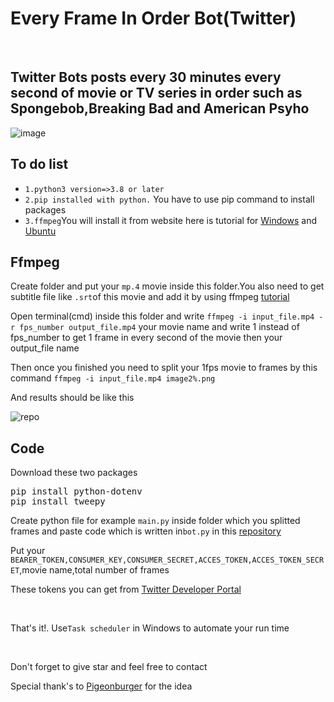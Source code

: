 # Every Frame In Order Bot(Twitter)
<br>
<h2>Twitter Bots posts every 30 minutes every second of movie or TV series in order such as Spongebob,Breaking Bad and American Psyho</h2>

![image](https://github.com/Bahromoken/Sotqin-kinosidan-lavhalar/assets/116780481/f4c249e7-7059-4c0c-86f6-466f89cb46b6)

<h2>To do list</h2>
<ul>
  <li><code>1.python3 version=>3.8 or later</code></li>
  <li><code>2.pip installed with python.</code> You have to use pip command to install packages</li>
  <li><code>3.ffmpeg</code>You will install it from website here is tutorial for <a href="https://youtu.be/qSlxv68Xpkw">Windows</a> and <a href="https://youtu.be/mfTaTmc7Wjo">Ubuntu</a></li>
 </ul>

 <h2>Ffmpeg</h2>
 <p>Create folder and put your <code>mp.4</code> movie inside this folder.You also need to get subtitle file like <code>.srt</code>of this movie and add it by using ffmpeg <a href="https://youtu.be/t8oUOHWufug">tutorial</a></p>
<p>Open terminal(cmd) inside this folder and write <code>ffmpeg -i input_file.mp4 -r fps_number output_file.mp4</code> your movie name and write 1 instead of fps_number to get 1 frame in every second of the movie then your output_file name </p>
<p>Then once you finished you need to split your 1fps movie to frames by this command <code>ffmpeg -i input_file.mp4 image2%.png</code></p>

<p>And results should be like this</p>

![repo](https://github.com/Bahromoken/Sotqin-kinosidan-lavhalar/assets/116780481/148979af-f8be-4587-9963-7841102b4f76)

<h2>Code</h2>
<p>Download these two packages </p>
<pre>
pip install python-dotenv
pip install tweepy
</pre>
<p>Create python file for example <code>main.py</code> inside folder which you splitted frames and paste code which is written in<code>bot.py</code> in this <a href="https://github.com/Bahromoken/Sotqin-kinosidan-lavhalar/blob/main/bot.py">repository</a></p>
<p>Put your <code>BEARER_TOKEN,CONSUMER_KEY,CONSUMER_SECRET,ACCES_TOKEN,ACCES_TOKEN_SECRET</code>,movie name,total number of frames</p>
<p>These tokens you can get from <a href="https://developer.twitter.com/en">Twitter Developer Portal</a></p>
<br>
<p>That's it!. Use<code>Task scheduler</code> in Windows to automate your run time</p>
<br>
<p>Don't forget to give star and feel free to contact</p>
<p>Special thank's to <a href="https://github.com/pigeonburger">Pigeonburger</a> for the idea</p>

